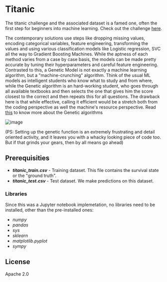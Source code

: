 # Titanic

The titanic challenge and the associated dataset is a famed one, often the first step for beginners into machine learning.
Check out the challenge [here](https://www.kaggle.com/c/titanic/overview).

The contemporary solutions use steps like dropping missing values, encoding categorical variables, feature engineering, transforming the values and using various classification models like Logistic regression, SVC all the way to Gradient Boosting Machines. While the aptness of each method varies from a case by case basis, the models can be made pretty accurate by tuning their hyperparameters and careful feature engineering.
Contrasted to this, a Genetic Model is not exactly a machine learning algorithm, but a "machine-crunching" algorithm. Think of the usual ML models as intelligent students who know what to study and from where, while the Genetic algorithm is an hard-working student, who goes through all available textbooks and then selects the one that gives him the score closest to the correct and then repeats this for all questions. The drawback here is that while effective, calling it efficient would be a stretch both from the coding perspective as well the machine's resource perspective.
Read [this](https://medium.com/analytics-vidhya/understanding-genetic-algorithms-in-the-artificial-intelligence-spectrum-7021b7cc25e7) to know more about the Genetic algorithms

![image](https://user-images.githubusercontent.com/58383734/80512533-417f0100-899b-11ea-9b54-9b48578bd8ee.png)

(PS: Setting up the genetic function is an extremely frustrating and detail oriented activity, and it leaves you with a whacky looking piece of code too. But if that grinds your gears, then by all means go ahead)
## Prerequisities
 - ***titanic_train.csv*** - Training dataset. This file contains the survival state or the "ground truth".
 - ***titanic_test.csv*** - Test dataset. We make predictions on this dataset.

### Libraries
Since this was a Jupyter notebook implemetation, no libraries need to be installed, other than the pre-installed ones:  
 - *numpy*  
 - *pandas*
 - *sys*  
 - *sklearn*
 - *matplotlib.pyplot*
 - *sympy*

License
------
Apache 2.0 
